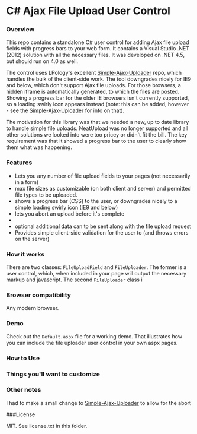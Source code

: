 # C# Ajax File Upload User Control

### Overview
 
This repo contains a standalone C# user control for adding Ajax file upload fields with progress bars to your web form. It
contains a Visual Studio .NET (2012) solution with all the necessary files. It was developed on .NET 4.5, but should run on
4.0 as well.

The control uses LPology's excellent [Simple-Ajax-Uploader](https://github.com/LPology/Simple-Ajax-Uploader) repo, which handles
the bulk of the client-side work. The tool downgrades nicely for IE9 and below, which don't support Ajax file uploads.
For those browsers, a hidden iframe is automatically generated, to which the files are posted. Showing a progress bar for
the older IE browsers isn't currently supported, so a loading swirly icon appears instead (note: this can be added, however -
see the [Simple-Ajax-Uploader](https://github.com/LPology/Simple-Ajax-Uploader) for info on that).

The motivation for this library was that we needed a new, up to date library to handle simple file uploads. NeatUpload was
no longer supported and all other solutions we looked into were too pricey or didn't fit the bill. The key requirement was
that it showed a progress bar to the user to clearly show them what was happening.


### Features

- Lets you any number of file upload fields to your pages (not necessarily in a form)
- max file sizes as customizable (on both client and server) and permitted file types to be uploaded.
- shows a progress bar (CSS) to the user, or downgrades nicely to a simple loading swirly icon (IE9 and below)
- lets you abort an upload before it's complete
-
- optional additional data can to be sent along with the file upload request
- Provides simple client-side validation for the user to (and throws errors on the server)



### How it works

There are two classes: `FileUploadField` and `FileUploader`. The former is a user control, which, when included in your
page will output the necessary markup and javascript. The second `FileUploader` class i



### Browser compatibility

Any modern browser.


### Demo
Check out the `Default.aspx` file for a working demo. That illustrates how you can include the file uploader user
control in your own aspx pages.


### How to Use






### Things you'll want to customize



### Other notes
I had to make a small change to [Simple-Ajax-Uploader](https://github.com/LPology/Simple-Ajax-Uploader) to allow
for the abort



###License 

MIT. See license.txt in this folder.